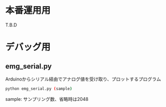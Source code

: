 # 本番運用用
T.B.D
# デバッグ用
## emg_serial.py
Arduinoからシリアル経由でアナログ値を受け取り、プロットするプログラム
```bash
python emg_serial.py (sample)
```
sample: サンプリング数、省略時は2048